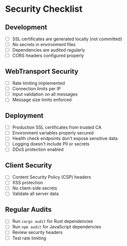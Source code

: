 # Security Checklist

## Development

- [ ] SSL certificates are generated locally (not committed)
- [ ] No secrets in environment files
- [ ] Dependencies are audited regularly
- [ ] CORS headers configured properly

## WebTransport Security

- [ ] Rate limiting implemented
- [ ] Connection limits per IP
- [ ] Input validation on all messages
- [ ] Message size limits enforced

## Deployment

- [ ] Production SSL certificates from trusted CA
- [ ] Environment variables properly secured
- [ ] Health check endpoints don't expose sensitive data
- [ ] Logging doesn't include PII or secrets
- [ ] DDoS protection enabled

## Client Security

- [ ] Content Security Policy (CSP) headers
- [ ] XSS protection
- [ ] No client-side secrets
- [ ] Validate all server data

## Regular Audits

- [ ] Run `cargo audit` for Rust dependencies
- [ ] Run `npm audit` for JavaScript dependencies
- [ ] Review security headers
- [ ] Test rate limiting